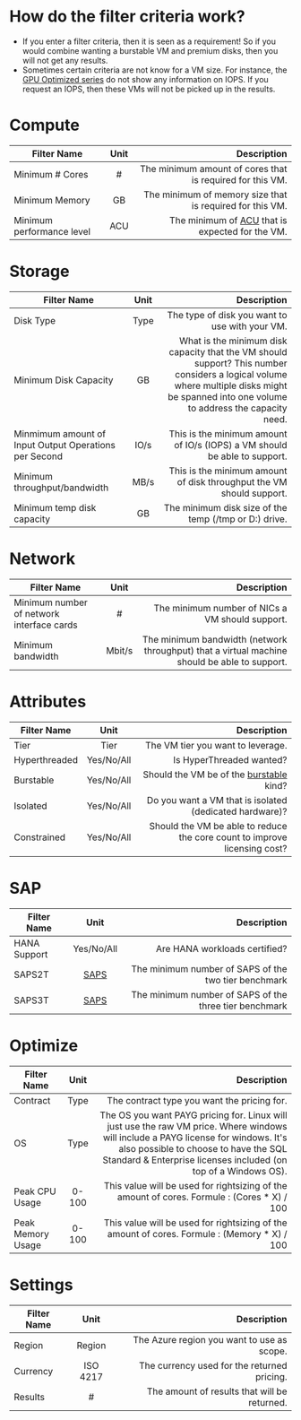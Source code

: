 # How do the filter criteria work?
* If you enter a filter criteria, then it is seen as a requirement! So if you would combine wanting a burstable VM and premium disks, then you will not get any results.
* Sometimes certain criteria are not know for a VM size. For instance, the [GPU Optimized series](https://docs.microsoft.com/en-us/azure/virtual-machines/windows/sizes-gpu) do not show any information on IOPS. If you request an IOPS, then these VMs will not be picked up in the results.


# Compute

| Filter Name | Unit | Description |
| ------ | :--: | ----------: |
| Minimum # Cores | # | The minimum amount of cores that is required for this VM. |
| Minimum Memory | GB | The minimum of memory size that is required for this VM. |
| Minimum performance level | ACU | The minimum of [ACU](https://docs.microsoft.com/en-us/azure/virtual-machines/windows/acu) that is expected for the VM. |


# Storage

| Filter Name | Unit | Description |
| ------ | :--: | ----------: |
| Disk Type | Type | The type of disk you want to use with your VM. |
| Minimum Disk Capacity | GB | What is the minimum disk capacity that the VM should support? This number considers a logical volume where multiple disks might be spanned into one volume to address the capacity need. |
| Minmimum amount of Input Output Operations per Second | IO/s | This is the minimum amount of IO/s (IOPS) a VM should be able to support. |
| Minimum throughput/bandwidth | MB/s | This is the minimum amount of disk throughput the VM should support. |
| Minimum temp disk capacity | GB | The minimum disk size of the temp (/tmp or D:\) drive. |


# Network

| Filter Name | Unit | Description |
| ------ | :--: | ----------: |
| Minimum number of network interface cards | # | The minimum number of NICs a VM should support.  |
| Minimum bandwidth | Mbit/s | The minimum bandwidth (network throughput) that a virtual machine should be able to support. |


# Attributes

| Filter Name | Unit | Description |
| ------ | :--: | ----------: |
| Tier | Tier | The VM tier you want to leverage.  |
| Hyperthreaded | Yes/No/All | Is HyperThreaded wanted? |
| Burstable | Yes/No/All | Should the VM be of the [burstable](https://docs.microsoft.com/en-us/azure/virtual-machines/windows/b-series-burstable) kind? |
| Isolated | Yes/No/All | Do you want a VM that is isolated (dedicated hardware)? |
| Constrained | Yes/No/All | Should the VM be able to reduce the core count to improve licensing cost? |


# SAP

| Filter Name | Unit | Description |
| ------ | :--: | ----------: |
| HANA Support | Yes/No/All | Are HANA workloads certified? |
| SAPS2T | [SAPS](https://www.sap.com/about/benchmark.html) | The minimum number of SAPS of the two tier benchmark |
| SAPS3T | [SAPS](https://www.sap.com/about/benchmark.html) | The minimum number of SAPS of the three tier benchmark |


# Optimize

| Filter Name | Unit | Description |
| ------ | :--: | ----------: |
| Contract | Type | The contract type you want the pricing for. |
| OS | Type | The OS you want PAYG pricing for. Linux will just use the raw VM price. Where windows will include a PAYG license for windows. It's also possible to choose to have the SQL Standard & Enterprise licenses included (on top of a Windows OS). |
| Peak CPU Usage | 0-100 | This value will be used for rightsizing of the amount of cores. Formule : (Cores * X) / 100 |
| Peak Memory Usage | 0-100 | This value will be used for rightsizing of the amount of cores. Formule : (Memory * X) / 100 |


# Settings

| Filter Name | Unit | Description |
| ------ | :--: | ----------: |
| Region | Region | The Azure region you want to use as scope. |
| Currency | ISO 4217 | The currency used for the returned pricing. |
| Results | # | The amount of results that will be returned. |

